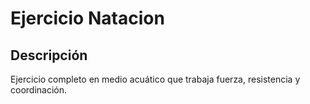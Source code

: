 # Ejercicio Natacion

## Descripción
Ejercicio completo en medio acuático que trabaja fuerza, resistencia y coordinación.